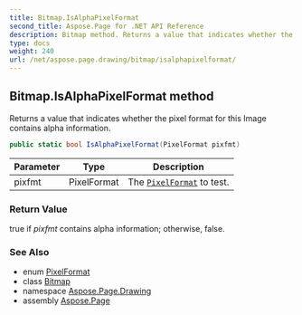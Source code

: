 ```yaml
---
title: Bitmap.IsAlphaPixelFormat
second_title: Aspose.Page for .NET API Reference
description: Bitmap method. Returns a value that indicates whether the pixel format for this Image contains alpha information
type: docs
weight: 240
url: /net/aspose.page.drawing/bitmap/isalphapixelformat/
---
```

## Bitmap.IsAlphaPixelFormat method

Returns a value that indicates whether the pixel format for this Image contains alpha information.

```csharp
public static bool IsAlphaPixelFormat(PixelFormat pixfmt)
```

| Parameter | Type | Description |
| --- | --- | --- |
| pixfmt | PixelFormat | The [`PixelFormat`](../../../aspose.page.drawing.imaging/pixelformat/) to test. |

### Return Value

true if *pixfmt* contains alpha information; otherwise, false.

### See Also

* enum [PixelFormat](../../../aspose.page.drawing.imaging/pixelformat/)
* class [Bitmap](../)
* namespace [Aspose.Page.Drawing](../../bitmap/)
* assembly [Aspose.Page](../../../)


